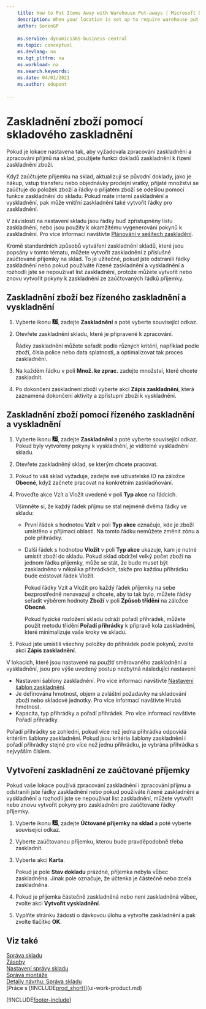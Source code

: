 ```yaml
---
    title: How to Put Items Away with Warehouse Put-aways | Microsoft Docs
    description: When your location is set up to require warehouse put-away processing and warehouse receive processing, you use the warehouse put-away documents function to control the putting away of items.
    author: SorenGP

    ms.service: dynamics365-business-central
    ms.topic: conceptual
    ms.devlang: na
    ms.tgt_pltfrm: na
    ms.workload: na
    ms.search.keywords:
    ms.date: 04/01/2021
    ms.author: edupont

---
```

# Zaskladnění zboží pomocí skladového zaskladnění
Pokud je lokace nastavena tak, aby vyžadovala zpracování zaskladnění a zpracování příjmů na sklad, použijete funkci dokladů zaskladnění k řízení zaskladnění zboží.

Když zaúčtujete příjemku na sklad, aktualizují se původní doklady, jako je nákup, vstup transferu nebo objednávky prodejní vratky, přijaté množství se zaúčtuje do položek zboží a řádky o přijatém zboží se odešlou pomocí funkce zaskladnění do skladu. Pokud máte interní zaskladnění a vyskladnění, pak může vnitřní zaskladnění také vytvořit řádky pro zaskladnění.

V závislosti na nastavení skladu jsou řádky buď zpřístupněny listu zaskladnění, nebo jsou použity k okamžitému vygenerování pokynů k zaskladnění. Pro více informací navštivte [Plánování v sešitech zaskladění](warehouse-how-to-plan-put-aways-in-worksheets.md).

Kromě standardních způsobů vytváření zaskladnění skladů, které jsou popsány v tomto tématu, můžete vytvořit zaskladnění z příslušné zaúčtované příjemky na sklad. To je užitečné, pokud jste odstranili řádky zaskladnění nebo pokud používáte řízené zaskladnění a vyskladnění a rozhodli jste se nepoužívat list zaskladnění, protože můžete vytvořit nebo znovu vytvořit pokyny k zaskladnění ze zaúčtovaných řádků příjemky.

## Zaskladnění zboží bez řízeného zaskladnění a vyskladnění
1. Vyberte ikonu ![Žárovky, která otevře funkci Řekněte mi](media/ui-search/search_small.png "Řekněte mi, co chcete dělat"), zadejte **Zaskladnění** a poté vyberte související odkaz.
2. Otevřete zaskladnění skladu, které je připravené k zpracování.

   Řádky zaskladnění můžete seřadit podle různých kritérií, například podle zboží, čísla police nebo data splatnosti, a optimalizovat tak proces zaskladnění.
3. Na každém řádku v poli **Množ. ke zprac.** zadejte množství, které chcete zaskladnit.
4. Po dokončení zaskladnení zboží vyberte akci **Zápis zaskladnění**, která zaznamená dokončení aktivity a zpřístupní zboží k vyskladnění.

## Zaskladnění zboží pomocí řízeného zaskladnění a vyskladnění
1. Vyberte ikonu ![Žárovky, která otevře funkci Řekněte mi](media/ui-search/search_small.png "Řekněte mi, co chcete dělat"), zadejte **Zaskladnění** a poté vyberte související odkaz.
   Pokud byly vytvořeny pokyny k vyskladnění, je viditelné vyskladnění skladu.
2. Otevřete zaskladněný sklad, se kterým chcete pracovat.
3. Pokud to váš sklad vyžaduje, zadejte své uživatelské ID na záložce **Obecné**, když začnete pracovat na konkrétním zaskladňování.
4. Proveďte akce Vzít a Vložit uvedené v poli **Typ akce** na řádcích.

   Všimněte si, že každý řádek příjmu se stal nejméně dvěma řádky ve skladu:

   - První řádek s hodnotou **Vzít** v poli **Typ akce** označuje, kde je zboží umístěno v přijímací oblasti. Na tomto řádku nemůžete změnit zónu a pole přihrádky.
   - Další řádek s hodnotou **Vložit** v poli **Typ akce** ukazuje, kam je nutné umístit zboží do skladu. Pokud sklad obdržel velký počet zboží na jednom řádku příjemky, může se stát, že bude muset být zaskladněno v několika přihrádkách, takže pro každou přihrádku bude existovat řádek Vložit.

      Pokud řádky Vzít a Vložit pro každý řádek příjemky na sebe bezprostředně nenavazují a chcete, aby to tak bylo, můžete řádky seřadit výběrem hodnoty **Zboží** v poli **Způsob třídění** na záložce **Obecné**.

      Pokud fyzické rozložení skladu odráží pořadí přihrádek, můžete použít metodu třídění **Pořadí přihrádky** k přípravě kola zaskladnění, které minimalizuje vaše kroky ve skladu.

5. Pokud jste umístili všechny položky do přihrádek podle pokynů, zvolte akci **Zápis zaskladnění**.

V lokacích, které jsou nastavené na použití směrovaného zaskladnění a vyskladnění, jsou pro výše uvedený postup nezbytná následující nastavení:

- Nastavení šablony zaskladnění. Pro více informací navštivte [Nastavení šablon zaskladnění](warehouse-how-to-set-up-put-away-templates.md).
- Je definována hmotnost, objem a zvláštní požadavky na skladování zboží nebo skladové jednotky. Pro více informací navštivte Hrubá hmotnost.
- Kapacita, typ přihrádky a pořadí přihrádek. Pro více informací navštivte Pořadí přihrádky.

Pořadí přihrádky se zohlední, pokud více než jedna přihrádka odpovídá kritériím šablony zaskladnění. Pokud jsou kritéria šablony zaskladnění i pořadí přihrádky stejné pro více než jednu přihrádku, je vybrána přihrádka s nejvyšším číslem.

## Vytvoření zaskladnění ze zaúčtované příjemky
Pokud vaše lokace používá zpracování zaskladnění i zpracování příjmu a odstranili jste řádky zaskladnění nebo pokud používáte řízené zaskladnění a vyskladnění a rozhodli jste se nepoužívat list zaskladnění, můžete vytvořit nebo znovu vytvořit pokyny pro zaskladnění pro zaúčtované řádky příjemky.

1. Vyberte ikonu ![Žárovky, která otevře funkci Řekněte mi](media/ui-search/search_small.png "Řekněte mi, co chcete dělat"), zadejte **Účtované příjemky  na sklad** a poté vyberte související odkaz.
2. Vyberte zaúčtovanou příjemku, kterou bude pravděpodobně třeba zaskladnit.
3. Vyberte akci **Karta**.

   Pokud je pole **Stav dokladu** prázdné, příjemka nebyla vůbec zaskladněna. Jinak pole označuje, že účtenka je částečně nebo zcela zaskladněna.

4. Pokud je příjemka částečně zaskladněná nebo není zaskladněná vůbec, zvolte akci **Vytvořit vyskladnění**.
5. Vyplňte stránku žádosti o dávkovou úlohu a vytvořte zaskladnění a pak zvolte tlačítko **OK**.

## Viz také
[Správa skladu](warehouse-manage-warehouse.md)    
[Zásoby](inventory-manage-inventory.md)    
[Nastavení správy skladu](warehouse-setup-warehouse.md)       
[Správa montáže](assembly-assemble-items.md)      
[Detaily návrhu: Správa skladu](design-details-warehouse-management.md)    
[Práce s [!INCLUDE[prod_short](includes/prod_short.md)]](ui-work-product.md)


[!INCLUDE[footer-include](includes/footer-banner.md)]